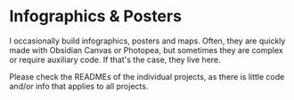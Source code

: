# Infographics & Posters

I occasionally build infographics, posters and maps.
Often, they are quickly made with Obsidian Canvas or Photopea, but sometimes they are complex or require auxiliary code. If that's the case, they live here.

Please check the READMEs of the individual projects, as there is little code and/or info that applies to all projects.